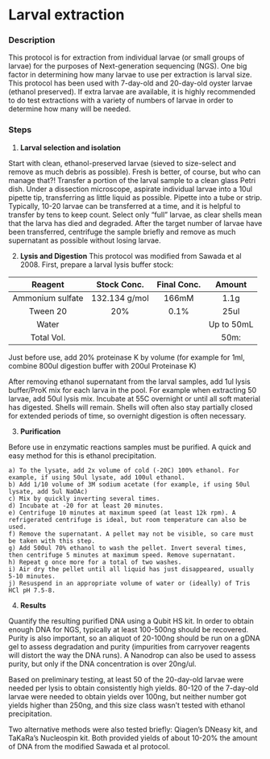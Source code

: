 # Larval extraction

### Description
This protocol is for extraction from individual larvae (or small groups of larvae) for the purposes of Next-generation sequencing (NGS). One big factor in determining how many larvae to use per extraction is larval size. This protocol has been used with 7-day-old and 20-day-old oyster larvae (ethanol preserved). If extra larvae are available, it is highly recommended to do test extractions with a variety of numbers of larvae in order to determine how many will be needed.

### Steps

1) **Larval selection and isolation**

Start with clean, ethanol-preserved larvae (sieved to size-select and remove as much debris as possible). Fresh is better, of course, but who can manage that?! Transfer a portion of the larval sample to a clean glass Petri dish. Under a dissection microscope, aspirate individual larvae into a 10ul pipette tip, transferring as little liquid as possible. Pipette into a tube or strip. Typically, 10-20 larvae can be transferred at a time, and it is helpful to transfer by tens to keep count. Select only “full” larvae, as clear shells mean that the larva has died and degraded. After the target number of larvae have been transferred, centrifuge the sample briefly and remove as much supernatant as possible without losing larvae.

2) **Lysis and Digestion**
This protocol was modified from Sawada et al 2008. First, prepare a larval lysis buffer stock:

|Reagent|Stock Conc.|Final Conc.|Amount|
|:-----:|:---------:|:---------:|:----:|
|Ammonium sulfate|132.134 g/mol|166mM|1.1g|
|Tween 20|20%|0.1%|25ul|
|Water|||Up to 50mL|
|Total Vol.|||50m:|

Just before use, add 20% proteinase K by volume (for example for 1ml, combine 800ul digestion buffer with 200ul Proteinase K)

After removing ethanol supernatant from the larval samples, add 1ul lysis buffer/ProK mix for each larva in the pool. For example when extracting 50 larvae, add 50ul lysis mix. Incubate at 55C overnight or until all soft material has digested. Shells will remain. Shells will often also stay partially closed for extended periods of time, so overnight digestion is often necessary.

3) **Purification**

Before use in enzymatic reactions samples must be purified. A quick and easy method for this is ethanol precipitation.

    a) To the lysate, add 2x volume of cold (-20C) 100% ethanol. For example, if using 50ul lysate, add 100ul ethanol.
    b) Add 1/10 volume of 3M sodium acetate (for example, if using 50ul lysate, add 5ul NaOAc)
    c) Mix by quickly inverting several times.
    d) Incubate at -20 for at least 20 minutes.
    e) Centrifuge 10 minutes at maximum speed (at least 12k rpm). A refrigerated centrifuge is ideal, but room temperature can also be used.
    f) Remove the supernatant. A pellet may not be visible, so care must be taken with this step.
    g) Add 500ul 70% ethanol to wash the pellet. Invert several times, then centrifuge 5 minutes at maximum speed. Remove supernatant.
    h) Repeat g once more for a total of two washes.
    i) Air dry the pellet until all liquid has just disappeared, usually 5-10 minutes.
    j) Resuspend in an appropriate volume of water or (ideally) of Tris HCl pH 7.5-8.

4) **Results**

Quantify the resulting purified DNA using a Qubit HS kit. In order to obtain enough DNA for NGS, typically at least 100-500ng should be recovered. Purity is also important, so an aliquot of 20-100ng should be run on a gDNA gel to assess degradation and purity (impurities from carryover reagents will distort the way the DNA runs). A Nanodrop can also be used to assess purity, but only if the DNA concentration is over 20ng/ul. 

Based on preliminary testing, at least 50 of the 20-day-old larvae were needed per lysis to obtain consistently high yields. 80-120 of the 7-day-old larvae were needed to obtain yields over 100ng, but neither number got yields higher than 250ng, and this size class wasn’t tested with ethanol precipitation.

Two alternative methods were also tested briefly: Qiagen’s DNeasy kit, and TaKaRa’s Nucleospin kit. Both provided yields of about 10-20% the amount of DNA from the modified Sawada et al protocol. 

